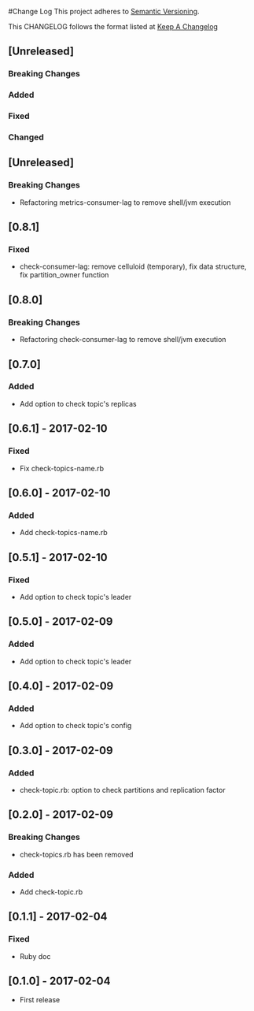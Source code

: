 #Change Log
This project adheres to [Semantic Versioning](http://semver.org/).

This CHANGELOG follows the format listed at [Keep A Changelog](http://keepachangelog.com/)

## [Unreleased]

### Breaking Changes
### Added
### Fixed
### Changed

## [Unreleased]

### Breaking Changes
- Refactoring metrics-consumer-lag to remove shell/jvm execution

## [0.8.1]

### Fixed
- check-consumer-lag: remove celluloid (temporary), fix data structure, fix partition_owner function

## [0.8.0]

### Breaking Changes
- Refactoring check-consumer-lag to remove shell/jvm execution

## [0.7.0]

### Added
- Add option to check topic's replicas

## [0.6.1] - 2017-02-10

### Fixed
- Fix check-topics-name.rb

## [0.6.0] - 2017-02-10

### Added
- Add check-topics-name.rb

## [0.5.1] - 2017-02-10

### Fixed
- Add option to check topic's leader

## [0.5.0] - 2017-02-09

### Added
- Add option to check topic's leader

## [0.4.0] - 2017-02-09

### Added
- Add option to check topic's config

## [0.3.0] - 2017-02-09

### Added
- check-topic.rb: option to check partitions and replication factor

## [0.2.0] - 2017-02-09

### Breaking Changes
- check-topics.rb has been removed

### Added
- Add check-topic.rb

## [0.1.1] - 2017-02-04

### Fixed
- Ruby doc

## [0.1.0] - 2017-02-04
- First release